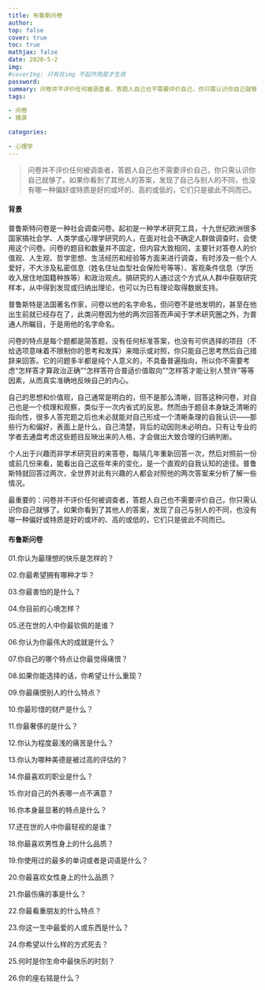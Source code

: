 ```yaml
---
title: 布鲁斯问卷
author: 
top: false
cover: true
toc: true
mathjax: false
date: 2020-5-2
img: 
#coverImg: 只有在img 不起作用是才生效 
password: 
summary: 问卷并不评价任何被调查者，答题人自己也不需要评价自己，你只需认识你自己就够了。如果你看到了其他人的答案，发现了自己与别人的不同，也没有哪一种偏好或特质是好的或坏的、高的或低的，它们只是彼此不同而已。
tags: 

- 问卷
- 摘录

categories: 

- 心理学
---
```




> 问卷并不评价任何被调查者，答题人自己也不需要评价自己，你只需认识你自己就够了。如果你看到了其他人的答案，发现了自己与别人的不同，也没有哪一种偏好或特质是好的或坏的、高的或低的，它们只是彼此不同而已。

#### 背景

普鲁斯特问卷是一种社会调查问卷。起初是一种学术研究工具，十九世纪欧洲很多国家搞社会学、人类学或心理学研究的人，在面对社会不确定人群做调查时，会使用这个问卷。问卷的题目和数量并不固定，但内容大致相同，主要针对答卷人的价值观、人生观、哲学思想、生活经历和经验等方面来进行调查，有时涉及一些个人爱好，不大涉及私密信息（姓名住址血型社会保险号等等）、客观条件信息（学历收入居住地国籍种族等）和政治观点。搞研究的人通过这个方式从人群中获取研究样本，从中得到发现或归纳出理论，也可以为已有理论取得数据支持。

普鲁斯特是法国著名作家，问卷以他的名字命名，但问卷不是他发明的，甚至在他出生前就已经存在了，此类问卷因为他的两次回答而声闻于学术研究圈之外，为普通人所瞩目，于是用他的名字命名。

问卷的特点是每个题都是简答题，没有任何标准答案，也没有可供选择的项目（不给选项意味着不限制你的思考和发挥）来暗示或对照，你只能自己思考然后自己措辞来回答。它的问题多半都是纯个人意义的，不具备普遍指向，所以你不需要考虑“怎样答才算政治正确”“怎样答符合普适价值取向”“怎样答才能让别人赞许”等等因素，从而真实准确地反映自己的内心。

自己的思想和价值观，自己通常是明白的，但不是那么清晰，回答这种问卷，对自己也是一个梳理和观察，类似于一次内省式的反思。然而由于题目本身缺乏清晰的指向性，很多人答完题之后也未必就能对自己形成一个清晰条理的自我认识——那些行为和偏好，表面上是什么，自己清楚，背后的动因则未必明白。只有让专业的学者去通盘考虑这些题目反映出来的人格，才会做出大致合理的归纳判断。

个人出于兴趣而非学术研究目的来答卷，每隔几年重新回答一次，然后对照前一份或前几份来看，能看出自己这些年来的变化，是一个直观的自我认知的途径。普鲁斯特就回答过两次，全世界对此有兴趣的人都会对照他的两次答案来分析了解一些情况。

最重要的：问卷并不评价任何被调查者，答题人自己也不需要评价自己，你只需认识你自己就够了。如果你看到了其他人的答案，发现了自己与别人的不同，也没有哪一种偏好或特质是好的或坏的、高的或低的，它们只是彼此不同而已。



#### 布鲁斯问卷

01.你认为最理想的快乐是怎样的？

02.你最希望拥有哪种才华？ 

03.你最害怕的是什么？          

04.你目前的心境怎样？             

05.还在世的人中你最钦佩的是谁？            

06.你认为你最伟大的成就是什么？         

07.你自己的哪个特点让你最觉得痛恨？         

08.如果你能选择的话，你希望让什么重现？   

09.你最痛恨别人的什么特点？    

10.你最珍惜的财产是什么？ 

11.你最奢侈的是什么？

12.你认为程度最浅的痛苦是什么？

13.你认为哪种美德是被过高的评估的？  

14.你最喜欢的职业是什么？  

15.你对自己的外表哪一点不满意？  

16.你本身最显著的特点是什么？  

17.还在世的人中你最轻视的是谁？ 

18.你最喜欢男性身上的什么品质？ 

19.你使用过的最多的单词或者是词语是什么？ 

20.你最喜欢女性身上的什么品质？ 

21.你最伤痛的事是什么？                       

22.你最看重朋友的什么特点？            

23.你这一生中最爱的人或东西是什么？  

24.你希望以什么样的方式死去？             

25.何时是你生命中最快乐的时刻？                 

26.你的座右铭是什么？


